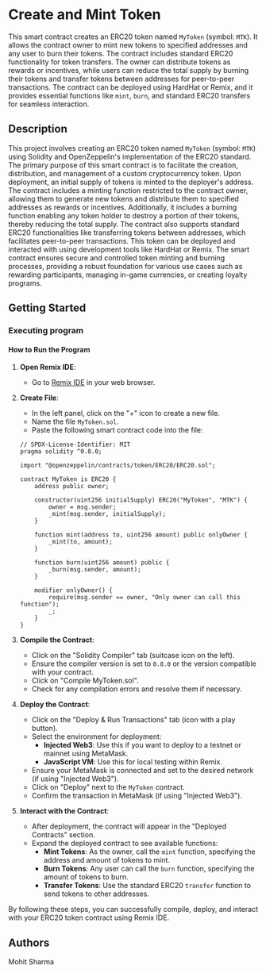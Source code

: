 # Create and Mint Token

This smart contract creates an ERC20 token named `MyToken` (symbol: `MTK`). It allows the contract owner to mint new tokens to specified addresses and any user to burn their tokens. The contract includes standard ERC20 functionality for token transfers. The owner can distribute tokens as rewards or incentives, while users can reduce the total supply by burning their tokens and transfer tokens between addresses for peer-to-peer transactions. The contract can be deployed using HardHat or Remix, and it provides essential functions like `mint`, `burn`, and standard ERC20 transfers for seamless interaction.

## Description

This project involves creating an ERC20 token named `MyToken` (symbol: `MTK`) using Solidity and OpenZeppelin's implementation of the ERC20 standard. The primary purpose of this smart contract is to facilitate the creation, distribution, and management of a custom cryptocurrency token. Upon deployment, an initial supply of tokens is minted to the deployer's address. The contract includes a minting function restricted to the contract owner, allowing them to generate new tokens and distribute them to specified addresses as rewards or incentives. Additionally, it includes a burning function enabling any token holder to destroy a portion of their tokens, thereby reducing the total supply. The contract also supports standard ERC20 functionalities like transferring tokens between addresses, which facilitates peer-to-peer transactions. This token can be deployed and interacted with using development tools like HardHat or Remix. The smart contract ensures secure and controlled token minting and burning processes, providing a robust foundation for various use cases such as rewarding participants, managing in-game currencies, or creating loyalty programs.

## Getting Started

### Executing program

#### How to Run the Program

1. **Open Remix IDE**: 
   - Go to [Remix IDE](https://remix.ethereum.org/) in your web browser.

2. **Create File**: 
   - In the left panel, click on the "+" icon to create a new file.
   - Name the file `MyToken.sol`.
   - Paste the following smart contract code into the file:

   ```solidity
   // SPDX-License-Identifier: MIT
   pragma solidity ^0.8.0;

   import "@openzeppelin/contracts/token/ERC20/ERC20.sol";

   contract MyToken is ERC20 {
       address public owner;

       constructor(uint256 initialSupply) ERC20("MyToken", "MTK") {
           owner = msg.sender;
           _mint(msg.sender, initialSupply);
       }

       function mint(address to, uint256 amount) public onlyOwner {
           _mint(to, amount);
       }

       function burn(uint256 amount) public {
           _burn(msg.sender, amount);
       }

       modifier onlyOwner() {
           require(msg.sender == owner, "Only owner can call this function");
           _;
       }
   }
   ```

3. **Compile the Contract**:
   - Click on the "Solidity Compiler" tab (suitcase icon on the left).
   - Ensure the compiler version is set to `0.8.0` or the version compatible with your contract.
   - Click on "Compile MyToken.sol".
   - Check for any compilation errors and resolve them if necessary.

4. **Deploy the Contract**:
   - Click on the "Deploy & Run Transactions" tab (icon with a play button).
   - Select the environment for deployment:
     - **Injected Web3**: Use this if you want to deploy to a testnet or mainnet using MetaMask.
     - **JavaScript VM**: Use this for local testing within Remix.
   - Ensure your MetaMask is connected and set to the desired network (if using "Injected Web3").
   - Click on "Deploy" next to the `MyToken` contract.
   - Confirm the transaction in MetaMask (if using "Injected Web3").

5. **Interact with the Contract**:
   - After deployment, the contract will appear in the "Deployed Contracts" section.
   - Expand the deployed contract to see available functions:
     - **Mint Tokens**: As the owner, call the `mint` function, specifying the address and amount of tokens to mint.
     - **Burn Tokens**: Any user can call the `burn` function, specifying the amount of tokens to burn.
     - **Transfer Tokens**: Use the standard ERC20 `transfer` function to send tokens to other addresses.

By following these steps, you can successfully compile, deploy, and interact with your ERC20 token contract using Remix IDE.

## Authors

Mohit Sharma
